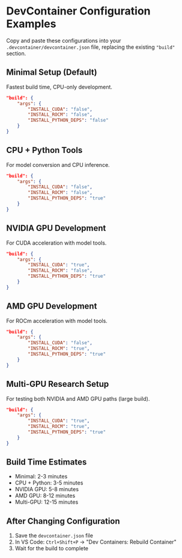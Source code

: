 # DevContainer Configuration Examples

Copy and paste these configurations into your `.devcontainer/devcontainer.json` file, replacing the existing `"build"` section.

## Minimal Setup (Default)
Fastest build time, CPU-only development.
```json
"build": {
    "args": {
        "INSTALL_CUDA": "false",
        "INSTALL_ROCM": "false", 
        "INSTALL_PYTHON_DEPS": "false"
    }
}
```

## CPU + Python Tools
For model conversion and CPU inference.
```json
"build": {
    "args": {
        "INSTALL_CUDA": "false",
        "INSTALL_ROCM": "false", 
        "INSTALL_PYTHON_DEPS": "true"
    }
}
```

## NVIDIA GPU Development
For CUDA acceleration with model tools.
```json
"build": {
    "args": {
        "INSTALL_CUDA": "true",
        "INSTALL_ROCM": "false", 
        "INSTALL_PYTHON_DEPS": "true"
    }
}
```

## AMD GPU Development  
For ROCm acceleration with model tools.
```json
"build": {
    "args": {
        "INSTALL_CUDA": "false",
        "INSTALL_ROCM": "true", 
        "INSTALL_PYTHON_DEPS": "true"
    }
}
```

## Multi-GPU Research Setup
For testing both NVIDIA and AMD GPU paths (large build).
```json
"build": {
    "args": {
        "INSTALL_CUDA": "true",
        "INSTALL_ROCM": "true", 
        "INSTALL_PYTHON_DEPS": "true"
    }
}
```

## Build Time Estimates
- Minimal: 2-3 minutes
- CPU + Python: 3-5 minutes
- NVIDIA GPU: 5-8 minutes
- AMD GPU: 8-12 minutes
- Multi-GPU: 12-15 minutes

## After Changing Configuration
1. Save the `devcontainer.json` file
2. In VS Code: `Ctrl+Shift+P` → "Dev Containers: Rebuild Container"
3. Wait for the build to complete
